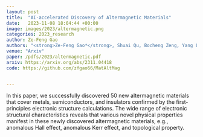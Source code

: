 ```yaml
---
layout: post
title:  "AI-accelerated Discovery of Altermagnetic Materials"
date:   2023-11-08 18:04:44 +00:00
image: images/2023/altermagnetic.png
categories: 2023_research
author: Ze-Feng Gao
authors: "<strong>Ze-Feng Gao*</strong>, Shuai Qu, Bocheng Zeng, Yang Liu, Ji-Rong Wen, Hao Sun, Peng-Jie Guo, Zhong-Yi Lu"
venue: "Arxiv"
paper: /pdfs/2023/altermagnetic.pdf
arxiv: https://arxiv.org/abs/2311.04418
code: https://github.com/zfgao66/MatAltMag


---
```

In this paper, we successfully discovered 50 new altermagnetic materials that cover metals, semiconductors, and insulators confirmed by the first-principles electronic structure calculations. The wide range of electronic structural characteristics reveals that various novel physical properties manifest in these newly discovered altermagnetic materials, e.g., anomalous Hall effect, anomalous Kerr effect, and topological property. 